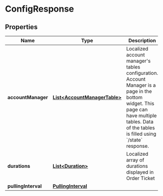 
# ConfigResponse

## Properties
Name | Type | Description | Notes
------------ | ------------- | ------------- | -------------
**accountManager** | [**List&lt;AccountManagerTable&gt;**](AccountManagerTable.md) | Localized account manager&#39;s tables configuration. Account Manager is a page in the bottom widget. This page can have multiple tables. Data of the tables is filled using &#x60;/state&#x60; response. |  [optional]
**durations** | [**List&lt;Duration&gt;**](Duration.md) | Localized array of durations displayed in Order Ticket |  [optional]
**pullingInterval** | [**PullingInterval**](PullingInterval.md) |  |  [optional]



